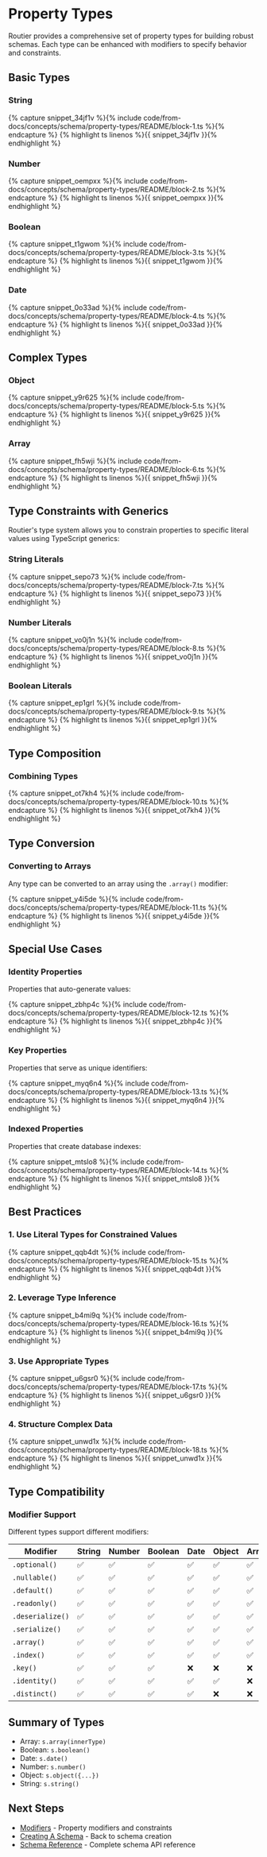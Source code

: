 # Property Types

Routier provides a comprehensive set of property types for building robust schemas. Each type can be enhanced with modifiers to specify behavior and constraints.

## Basic Types

### String


{% capture snippet_34jf1v %}{% include code/from-docs/concepts/schema/property-types/README/block-1.ts %}{% endcapture %}
{% highlight ts linenos %}{{ snippet_34jf1v }}{% endhighlight %}


### Number


{% capture snippet_oempxx %}{% include code/from-docs/concepts/schema/property-types/README/block-2.ts %}{% endcapture %}
{% highlight ts linenos %}{{ snippet_oempxx }}{% endhighlight %}


### Boolean


{% capture snippet_t1gwom %}{% include code/from-docs/concepts/schema/property-types/README/block-3.ts %}{% endcapture %}
{% highlight ts linenos %}{{ snippet_t1gwom }}{% endhighlight %}


### Date


{% capture snippet_0o33ad %}{% include code/from-docs/concepts/schema/property-types/README/block-4.ts %}{% endcapture %}
{% highlight ts linenos %}{{ snippet_0o33ad }}{% endhighlight %}


## Complex Types

### Object


{% capture snippet_y9r625 %}{% include code/from-docs/concepts/schema/property-types/README/block-5.ts %}{% endcapture %}
{% highlight ts linenos %}{{ snippet_y9r625 }}{% endhighlight %}


### Array


{% capture snippet_fh5wji %}{% include code/from-docs/concepts/schema/property-types/README/block-6.ts %}{% endcapture %}
{% highlight ts linenos %}{{ snippet_fh5wji }}{% endhighlight %}


## Type Constraints with Generics

Routier's type system allows you to constrain properties to specific literal values using TypeScript generics:

### String Literals


{% capture snippet_sepo73 %}{% include code/from-docs/concepts/schema/property-types/README/block-7.ts %}{% endcapture %}
{% highlight ts linenos %}{{ snippet_sepo73 }}{% endhighlight %}


### Number Literals


{% capture snippet_vo0j1n %}{% include code/from-docs/concepts/schema/property-types/README/block-8.ts %}{% endcapture %}
{% highlight ts linenos %}{{ snippet_vo0j1n }}{% endhighlight %}


### Boolean Literals


{% capture snippet_ep1grl %}{% include code/from-docs/concepts/schema/property-types/README/block-9.ts %}{% endcapture %}
{% highlight ts linenos %}{{ snippet_ep1grl }}{% endhighlight %}


## Type Composition

### Combining Types


{% capture snippet_ot7kh4 %}{% include code/from-docs/concepts/schema/property-types/README/block-10.ts %}{% endcapture %}
{% highlight ts linenos %}{{ snippet_ot7kh4 }}{% endhighlight %}


## Type Conversion

### Converting to Arrays

Any type can be converted to an array using the `.array()` modifier:


{% capture snippet_y4i5de %}{% include code/from-docs/concepts/schema/property-types/README/block-11.ts %}{% endcapture %}
{% highlight ts linenos %}{{ snippet_y4i5de }}{% endhighlight %}


## Special Use Cases

### Identity Properties

Properties that auto-generate values:


{% capture snippet_zbhp4c %}{% include code/from-docs/concepts/schema/property-types/README/block-12.ts %}{% endcapture %}
{% highlight ts linenos %}{{ snippet_zbhp4c }}{% endhighlight %}


### Key Properties

Properties that serve as unique identifiers:


{% capture snippet_myq6n4 %}{% include code/from-docs/concepts/schema/property-types/README/block-13.ts %}{% endcapture %}
{% highlight ts linenos %}{{ snippet_myq6n4 }}{% endhighlight %}


### Indexed Properties

Properties that create database indexes:


{% capture snippet_mtslo8 %}{% include code/from-docs/concepts/schema/property-types/README/block-14.ts %}{% endcapture %}
{% highlight ts linenos %}{{ snippet_mtslo8 }}{% endhighlight %}


## Best Practices

### 1. **Use Literal Types for Constrained Values**


{% capture snippet_qqb4dt %}{% include code/from-docs/concepts/schema/property-types/README/block-15.ts %}{% endcapture %}
{% highlight ts linenos %}{{ snippet_qqb4dt }}{% endhighlight %}


### 2. **Leverage Type Inference**


{% capture snippet_b4mi9q %}{% include code/from-docs/concepts/schema/property-types/README/block-16.ts %}{% endcapture %}
{% highlight ts linenos %}{{ snippet_b4mi9q }}{% endhighlight %}


### 3. **Use Appropriate Types**


{% capture snippet_u6gsr0 %}{% include code/from-docs/concepts/schema/property-types/README/block-17.ts %}{% endcapture %}
{% highlight ts linenos %}{{ snippet_u6gsr0 }}{% endhighlight %}


### 4. **Structure Complex Data**


{% capture snippet_unwd1x %}{% include code/from-docs/concepts/schema/property-types/README/block-18.ts %}{% endcapture %}
{% highlight ts linenos %}{{ snippet_unwd1x }}{% endhighlight %}


## Type Compatibility

### Modifier Support

Different types support different modifiers:

| Modifier         | String | Number | Boolean | Date | Object | Array |
| ---------------- | ------ | ------ | ------- | ---- | ------ | ----- |
| `.optional()`    | ✅     | ✅     | ✅      | ✅   | ✅     | ✅    |
| `.nullable()`    | ✅     | ✅     | ✅      | ✅   | ✅     | ✅    |
| `.default()`     | ✅     | ✅     | ✅      | ✅   | ✅     | ✅    |
| `.readonly()`    | ✅     | ✅     | ✅      | ✅   | ✅     | ✅    |
| `.deserialize()` | ✅     | ✅     | ✅      | ✅   | ✅     | ✅    |
| `.serialize()`   | ✅     | ✅     | ✅      | ✅   | ✅     | ✅    |
| `.array()`       | ✅     | ✅     | ✅      | ✅   | ✅     | ✅    |
| `.index()`       | ✅     | ✅     | ✅      | ✅   | ✅     | ✅    |
| `.key()`         | ✅     | ✅     | ✅      | ❌   | ❌     | ❌    |
| `.identity()`    | ✅     | ✅     | ✅      | ✅   | ✅     | ❌    |
| `.distinct()`    | ✅     | ✅     | ✅      | ✅   | ❌     | ❌    |

## Summary of Types

- Array: `s.array(innerType)`
- Boolean: `s.boolean()`
- Date: `s.date()`
- Number: `s.number()`
- Object: `s.object({...})`
- String: `s.string()`

## Next Steps

- [Modifiers](modifiers/README.md) - Property modifiers and constraints
- [Creating A Schema](../creating-a-schema.md) - Back to schema creation
- [Schema Reference](../reference.md) - Complete schema API reference
